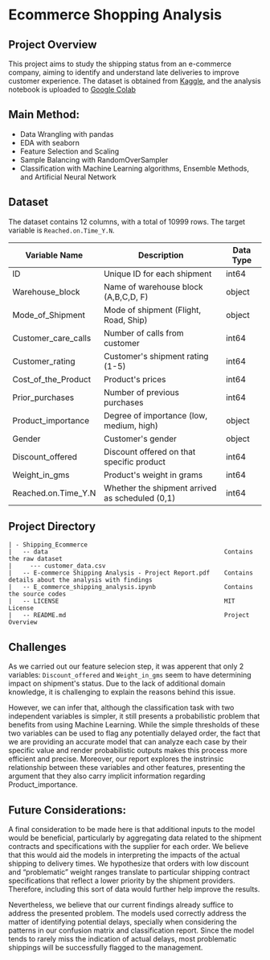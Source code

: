 # Ecommerce Shopping Analysis

## Project Overview
This project aims to study the shipping status from an e-commerce company, aiming to identify and understand late deliveries to improve customer experience. The dataset is obtained from [Kaggle](https://www.kaggle.com/prachi13/customer-analytics), and the analysis notebook is uploaded to [Google Colab](https://colab.research.google.com/drive/1hDEyXAiuXt_i9HjGRUrbZea3SSEiO4mk?authuser=1#scrollTo=rC5cFzL69ZxK)

## Main Method:
- Data Wrangling with pandas
- EDA with seaborn
- Feature Selection and Scaling
- Sample Balancing with RandomOverSampler
- Classification with Machine Learning algorithms, Ensemble Methods, and Artificial Neural Network

## Dataset
The dataset contains 12 columns, with a total of 10999 rows. The target variable is ```Reached.on.Time_Y.N```.

Variable Name | Description | Data Type
--- | --- | ---
ID                  | Unique ID for each shipment |  int64 
Warehouse_block     | Name of warehouse block (A,B,C,D, F) | object
Mode_of_Shipment    | Mode of shipment (Flight, Road, Ship) |  object
Customer_care_calls | Number of calls from customer | int64 
Customer_rating     | Customer's shipment rating (1-5) |  int64 
Cost_of_the_Product | Product's prices |  int64 
Prior_purchases     | Number of previous purchases |  int64 
Product_importance  | Degree of importance (low, medium, high) |  object
Gender              | Customer's gender |  object
Discount_offered    | Discount offered on that specific product |  int64 
Weight_in_gms       | Product's weight in grams |   int64 
Reached.on.Time_Y.N | Whether the shipment arrived as scheduled (0,1) |   int64

## Project Directory
```
| - Shipping_Ecommerce                                        
|   -- data                                                 Contains the raw dataset 
|     --- customer_data.csv
|   -- E-commerce Shipping Analysis - Project Report.pdf    Contains details about the analysis with findings
|   -- E_commerce_shipping_analysis.ipynb                   Contains the source codes
|   -- LICENSE                                              MIT License
|   -- README.md                                            Project Overview
```

## Challenges
As we carried out our feature selecion step, it was apperent that only 2 variables: ```Discount_offered``` and ```Weight_in_gms``` seem to have determining impact on shipment's status. Due to the lack of additional domain knowledge, it is challenging to explain the reasons behind this issue.

However, we can infer that, although the classification task with two independent variables is simpler, it still presents a probabilistic problem that benefits from using Machine Learning. While the simple thresholds of these two variables can be used to flag any potentially delayed order, the fact that we are providing an accurate model that can analyze each case by their specific value and render probabilistic outputs makes this process more efficient and precise. Moreover, our report explores the instrinsic relationship between these variables and other features, presenting the argument that they also carry implicit information regarding Product_importance. 

## Future Considerations:
A final consideration to be made here is that additional inputs to the model would be beneficial, particularly by aggregating data related to the shipment contracts and specifications with the supplier for each order. We believe that this would aid the models in interpreting the impacts of the actual shipping to delivery times. We hypothesize that orders with low discount and “problematic” weight ranges translate to particular shipping contract specifications that reflect a lower priority by the shipment providers. Therefore, including this sort of data would further help improve the results. 

Nevertheless, we believe that our current findings already suffice to address the presented problem. The models used correctly address the matter of identifying potential delays, specially when considering the patterns in our confusion matrix and classification report. Since the model tends to rarely miss the indication of actual delays, most problematic shippings will be successfully flagged to the management.
